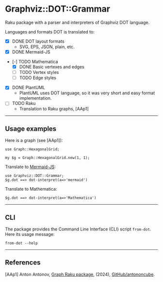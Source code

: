 # Graphviz::DOT::Grammar

Raku package with a parser and interpreters of Graphviz DOT language.

Languages and formats DOT is translated to:

- [X] DONE DOT layout formats
  - SVG, EPS, JSON, plain, etc. 
- [X] DONE Mermaid-JS
- [-] TODO Mathematica
  - [X] DONE Basic vertexes and edges
  - [ ] TODO Vertex styles
  - [ ] TODO Edge styles
- [X] DONE PlantUML
  - PlantUML uses DOT language, so it was very short and easy format implementation.
- [ ] TODO Raku
  - Translation to Raku graphs, [AAp1]

------

## Usage examples

Here is a graph (see [AAp1]):

```perl6
use Graph::HexagonalGrid;

my $g = Graph::HexagonalGrid.new(1, 1);
```

Translate to [Mermaid-JS]():

```perl6, output.prompt=NONE, output.language=mermaid
use Graphviz::DOT::Grammar;
$g.dot ==> dot-interpret(a=>'mermaid')
```

Translate to Mathematica:

```perl6, output.prompt=NONE,  output.language=mathematica
$g.dot ==> dot-interpret(a=>'Mathematica')
```

------

## CLI

The package provides the Command Line Interface (CLI) script `from-dot`. Here its usage message:

```shell
from-dot --help
```

------

## References 

[AAp1] Anton Antonov,
[Graph Raku package](https://github.com/antononcube/Raku-Graph),
(2024),
[GitHub/antononcube](https://github.com/antononcube).
